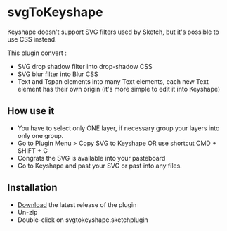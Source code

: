 # svgToKeyshape

Keyshape doesn't support SVG filters used by Sketch, but it's possible to use CSS instead.

This plugin convert : 

- SVG drop shadow filter into drop-shadow CSS 
- SVG blur filter into Blur CSS   
- Text and Tspan elements into many Text elements, each new Text element has their own origin (it's more simple to edit it into Keyshape) 

## How use it

- You have to select only ONE layer, if necessary group your layers into only one group.
- Go to Plugin Menu > Copy SVG to Keyshape OR use shortcut CMD + SHIFT + C
- Congrats the SVG is available into your pasteboard 
- Go to Keyshape and past your SVG or past into any files. 

## Installation

- [Download](../../releases/latest/download/svgtokeyshape.sketchplugin.zip) the latest release of the plugin
- Un-zip
- Double-click on svgtokeyshape.sketchplugin
